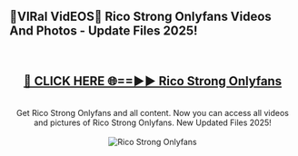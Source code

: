 <h2>🔴VIRal VidEOS🔴 Rico Strong Onlyfans Videos And Photos - Update Files 2025!</h2>
<br>
<div align="center">
<h2><a href="https://virallinks.top/odZfE0" rel="nofollow">🔴 CLICK HERE 🌐==►► Rico Strong Onlyfans</a></h2>
<br>
Get Rico Strong Onlyfans and all content. Now you can access all videos and pictures of Rico Strong Onlyfans. New Updated Files 2025!
<br>
<br>
<a href="https://virallinks.top/odZfE0" rel="nofollow" data-target="animated-image.originalLink"><img src="https://i.imgur.com/dJHk4Zq.gif)" alt="Rico Strong Onlyfans" style="max-width: 100%; display: inline-block;" data-target="animated-image.originalImage"></a>
</div>
<br>
